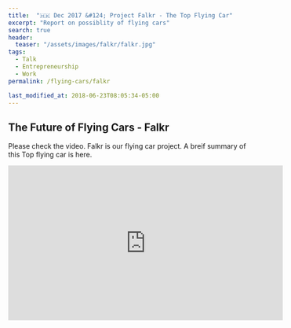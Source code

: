 ```yaml
---
title:  "🇭🇰 Dec 2017 &#124; Project Falkr - The Top Flying Car"
excerpt: "Report on possiblity of flying cars"
search: true
header:
  teaser: "/assets/images/falkr/falkr.jpg"
tags: 
  - Talk
  - Entrepreneurship
  - Work
permalink: /flying-cars/falkr

last_modified_at: 2018-06-23T08:05:34-05:00
---
```

## The Future of Flying Cars - Falkr
Please check the video. Falkr is our flying car project. A breif summary of this Top flying car is here. 
<iframe width="560" height="315" src="https://www.youtube.com/embed/iJfwPK6Ddqw" frameborder="0" allow="autoplay; encrypted-media" allowfullscreen></iframe>
